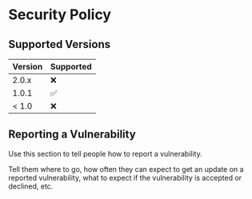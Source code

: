 # Security Policy

## Supported Versions

| Version | Supported          |
| ------- | ------------------ |
| 2.0.x   | :x: |
| 1.0.1   | :white_check_mark: |
| < 1.0   | :x:                |

## Reporting a Vulnerability

Use this section to tell people how to report a vulnerability.

Tell them where to go, how often they can expect to get an update on a
reported vulnerability, what to expect if the vulnerability is accepted or
declined, etc.
